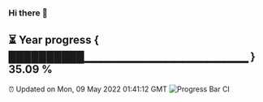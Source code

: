 ### Hi there 👋
⏳ Year progress { ██████████▁▁▁▁▁▁▁▁▁▁▁▁▁▁▁▁▁▁▁▁ } 35.09 %
---
⏰ Updated on Mon, 09 May 2022 01:41:12 GMT
![Progress Bar CI](https://github.com/liununu/liununu/workflows/Progress%20Bar%20CI/badge.svg)
